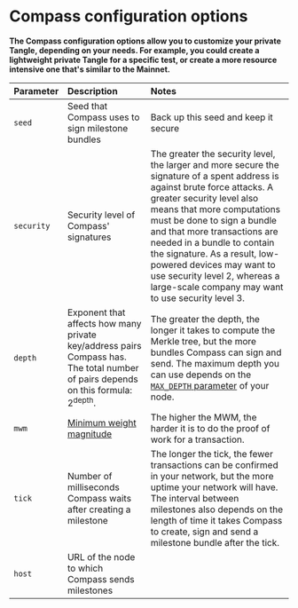 # Compass configuration options

**The Compass configuration options allow you to customize your private Tangle, depending on your needs. For example, you could create a lightweight private Tangle for a specific test, or create a more resource intensive one that's similar to the Mainnet.**

|**Parameter**|**Description**|**Notes**|
|:----------------------|:--------------|:--------|
|`seed` |Seed that Compass uses to sign milestone bundles |Back up this seed and keep it secure|
|`security`|Security level of Compass' signatures|The greater the security level, the larger and more secure the signature of a spent address is against brute force attacks. A greater security level also means that more computations must be done to sign a bundle and that more transactions are needed in a bundle to contain the signature. As a result, low-powered devices may want to use security level 2, whereas a large-scale company may want to use security level 3.|
|`depth`|Exponent that affects how many private key/address pairs Compass has. The total number of pairs depends on this formula: 2<sup>depth</sup>.|The greater the depth, the longer it takes to compute the Merkle tree, but the more bundles Compass can sign and send. The maximum depth you can use depends on the [`MAX_DEPTH` parameter](root://iri/1.0/references/iri-configuration-options.md#max-depth) of your node.|
|`mwm`|[Minimum weight magnitude](root://getting-started/0.1/transactions/proof-of-work.md#minimum-weight-magnitude)|The higher the MWM, the harder it is to do the proof of work for a transaction.|
|`tick`|Number of milliseconds Compass waits after creating a milestone|The longer the tick, the fewer transactions can be confirmed in your network, but the more uptime your network will have. The interval between milestones also depends on the length of time it takes Compass to create, sign and send a milestone bundle after the tick. |
|`host`|URL of the node to which Compass sends milestones||

